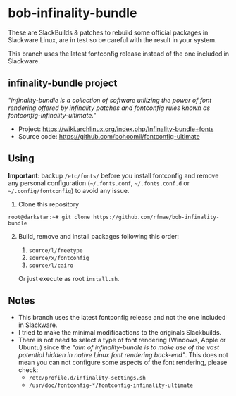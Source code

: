# bob-infinality-bundle

These are SlackBuilds & patches to rebuild some official packages in Slackware Linux,
are in test so be careful with the result in your system.

This branch uses the latest fontconfig release instead of the one included in Slackware.

## infinality-bundle project

*"infinality-bundle is a collection of software utilizing the power of font
rendering offered by infinality patches and fontconfig rules known as
fontconfig-infinality-ultimate."*

*  Project: https://wiki.archlinux.org/index.php/Infinality-bundle+fonts
*  Source code: https://github.com/bohoomil/fontconfig-ultimate

## Using

**Important**: backup `/etc/fonts/` before you install fontconfig and remove any personal
configuration (`~/.fonts.conf`, `~/.fonts.conf.d` or `~/.config/fontconfig`) to avoid any
issue.

1.  Clone this repository

  ```
  root@darkstar:~# git clone https://github.com/rfmae/bob-infinality-bundle
  ```

2.  Build, remove and install packages following this order:

    1.  `source/l/freetype`
    2.  `source/x/fontconfig`
    3.  `source/l/cairo`

    Or just execute as root `install.sh`.

## Notes

*  This branch uses the latest fontconfig release and not the one included in Slackware.
*  I tried to make the minimal modificactions to the originals Slackbuilds.
*  There is not need to select a type of font rendering (Windows, Apple or Ubuntu)
   since the *"aim of infinality-bundle is to make use of the vast potential hidden
   in native Linux font rendering back-end"*. This does not mean you can not
   configure some aspects of the font rendering, please check:
   *  `/etc/profile.d/infinality-settings.sh`
   *  `/usr/doc/fontconfig-*/fontconfig-infinality-ultimate`
